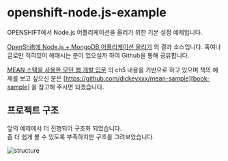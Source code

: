 # openshift-node.js-example
OPENSHIFT에서 Node.js 어플리케이션을 올리기 위한 기본 설정 예제입니다.

[OpenShift에 Node.js + MongoDB 어플리케이션 올리기][post3] 의 결과 소스입니다. 
혹여나 글로만 적혀있어 헤매시는 분이 있으실까 하여 Github을 통해 공유합니다.

[MEAN 스택을 사용한 모던 웹 개발 입문][book] 의 ch5 내용을 기반으로 하고 있으며
책의 예제를 보고 싶으신 분은 [https://github.com/dickeyxxx/mean-sample][book-sample] 을 참고해 주시면 되겠습니다.

## 프로젝트 구조

앞의 예제에서 더 진행되어 구조화 되었습니다.  
좀 더 쉽게 볼 수 있도록 부족하지만 구조를 그려보았습니다.  

![structure](https://raw.githubusercontent.com/chooco13/openshift-node.js-example/modularized/structure.png
)

[post3]: http://chooco13.github.io/blog/2016/03/04/OpenShift%EC%97%90-Node.js-+-MongoDB-%EC%96%B4%ED%94%8C%EB%A6%AC%EC%BC%80%EC%9D%B4%EC%85%98-%EC%98%AC%EB%A6%AC%EA%B8%B0.html
[book]: http://book.naver.com/bookdb/book_detail.nhn?bid=8779083
[book-sample]: https://github.com/dickeyxxx/mean-sample
